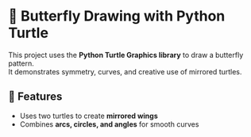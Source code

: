 # 🦋 Butterfly Drawing with Python Turtle

This project uses the **Python Turtle Graphics library** to draw a butterfly pattern.  
It demonstrates symmetry, curves, and creative use of mirrored turtles.

## 📌 Features
- Uses two turtles to create **mirrored wings**  
- Combines **arcs, circles, and angles** for smooth curves

